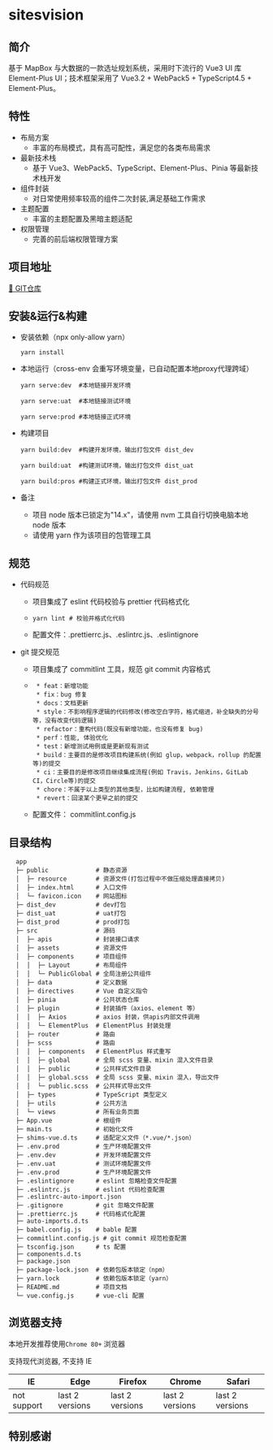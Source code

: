# sitesvision

## 简介
基于 MapBox 与大数据的一款选址规划系统，采用时下流行的 Vue3 UI 库 Element-Plus UI；技术框架采用了 Vue3.2 + WebPack5 + TypeScript4.5 + Element-Plus。

## 特性

- 布局方案
  - 丰富的布局模式，具有高可配性，满足您的各类布局需求
- 最新技术栈
  - 基于 Vue3、WebPack5、TypeScript、Element-Plus、Pinia 等最新技术栈开发
- 组件封装
  - 对日常使用频率较高的组件二次封装,满足基础工作需求
- 主题配置
  - 丰富的主题配置及黑暗主题适配
- 权限管理
  - 完善的前后端权限管理方案

## 项目地址

[🎉 GIT仓库](https://github.com/gengbiao-yj/V2022_SiteVision.git)

## 安装&运行&构建

- 安装依赖（npx only-allow yarn）

  ```node
  yarn install
  ```

- 本地运行（cross-env 会重写环境变量，已自动配置本地proxy代理跨域）

  ```node
  yarn serve:dev  #本地链接开发环境
  
  yarn serve:uat  #本地链接测试环境
  
  yarn serve:prod #本地链接正式环境
  ```

- 构建项目

  ```node
  yarn build:dev  #构建开发环境，输出打包文件 dist_dev
  
  yarn build:uat  #构建测试环境，输出打包文件 dist_uat
  
  yarn build:pros #构建正式环境，输出打包文件 dist_prod
  ```

- 备注

  - 项目 node 版本已锁定为"14.x"，请使用 nvm 工具自行切换电脑本地 node 版本
  - 请使用 yarn 作为该项目的包管理工具

## 规范

- 代码规范

  - 项目集成了 eslint 代码校验与 prettier 代码格式化

  - ```node
    yarn lint # 校验并格式化代码
    ```

  - 配置文件：.prettierrc.js、.eslintrc.js、.eslintignore

- git 提交规范

  - 项目集成了 commitlint 工具，规范 git commit 内容格式

  - ```
     * feat：新增功能
     * fix：bug 修复
     * docs：文档更新
     * style：不影响程序逻辑的代码修改(修改空白字符，格式缩进，补全缺失的分号等，没有改变代码逻辑)
     * refactor：重构代码(既没有新增功能，也没有修复 bug)
     * perf：性能, 体验优化
     * test：新增测试用例或是更新现有测试
     * build：主要目的是修改项目构建系统(例如 glup，webpack，rollup 的配置等)的提交
     * ci：主要目的是修改项目继续集成流程(例如 Travis，Jenkins，GitLab CI，Circle等)的提交
     * chore：不属于以上类型的其他类型，比如构建流程, 依赖管理
     * revert：回滚某个更早之前的提交
    ```

  - 配置文件： commitlint.config.js

## 目录结构

```
  app
  ├─ public             # 静态资源
  │  ├─ resource        # 资源文件(打包过程中不做压缩处理直接拷贝)
  │  ├─ index.html      # 入口文件
  │  └─ favicon.icon    # 网站图标
  ├─ dist_dev           # dev打包
  ├─ dist_uat           # uat打包
  ├─ dist_prod          # prod打包
  ├─ src                # 源码
  │  ├─ apis            # 封装接口请求
  │  ├─ assets          # 资源文件
  │  ├─ components      # 项目组件
  │  │  ├─ Layout       # 布局组件
  │  │  └─ PublicGlobal # 全局注册公共组件
  │  ├─ data            # 定义数据
  │  ├─ directives      # Vue 自定义指令
  │  ├─ pinia           # 公共状态仓库
  │  ├─ plugin          # 封装插件（axios、element 等）
  │  │  ├─ Axios        # axios 封装，供apis内部文件调用
  │  │  └─ ElementPlus  # ElementPlus 封装处理
  │  ├─ router          # 路由
  │  ├─ scss            # 路由
  │  │  ├─ components   # ElementPlus 样式重写
  │  │  ├─ global       # 全局 scss 变量、mixin 混入文件目录
  │  │  ├─ public       # 公共样式文件目录
  │  │  ├─ global.scss  # 全局 scss 变量、mixin 混入，导出文件
  │  │  └─ public.scss  # 公共样式导出文件
  │  ├─ types           # TypeScript 类型定义
  │  ├─ utils           # 公共方法
  │  └─ views           # 所有业务页面
  ├─ App.vue            # 根组件
  ├─ main.ts            # 初始化文件
  ├─ shims-vue.d.ts     # 适配定义文件（*.vue/*.json）
  ├─ .env.prod          # 生产环境配置文件
  ├─ .env.dev           # 开发环境配置文件
  ├─ .env.uat           # 测试环境配置文件
  ├─ .env.prod          # 生产环境配置文件
  ├─ .eslintignore      # eslint 忽略检查文件配置
  ├─ .eslintrc.js       # eslint 代码检查配置
  ├─ .eslintrc-auto-import.json
  ├─ .gitignore         # git 忽略文件配置
  ├─ .prettierrc.js     # 代码格式化配置
  ├─ auto-imports.d.ts
  ├─ babel.config.js    # bable 配置
  ├─ commitlint.config.js # git commit 规范检查配置
  ├─ tsconfig.json      # ts 配置
  ├─ components.d.ts
  ├─ package.json
  ├─ package-lock.json  # 依赖包版本锁定（npm）
  ├─ yarn.lock          # 依赖包版本锁定（yarn）
  ├─ README.md          # 项目文档
  └─ vue.config.js      # vue-cli 配置
```

## 浏览器支持  

本地开发推荐使用`Chrome 80+` 浏览器

支持现代浏览器, 不支持 IE

| IE          | Edge            | Firefox         | Chrome          | Safari          |
| ----------- | --------------- | --------------- | --------------- | --------------- |
| not support | last 2 versions | last 2 versions | last 2 versions | last 2 versions |

## 特别感谢

